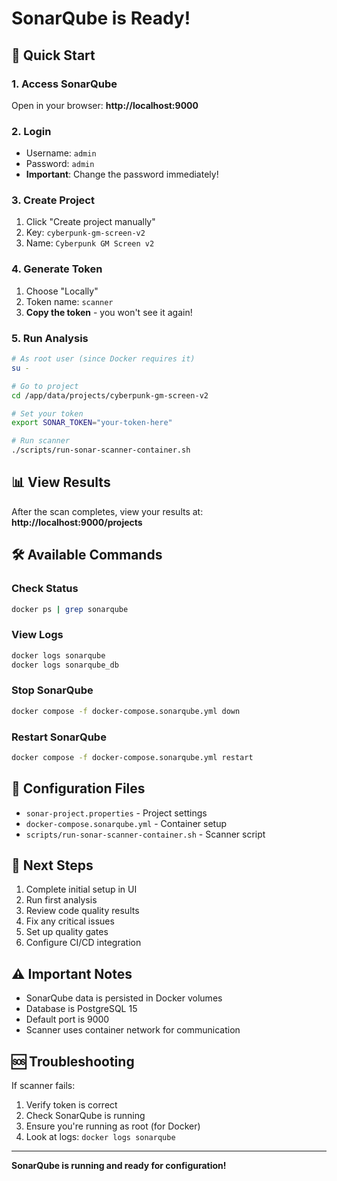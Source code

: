 # SonarQube is Ready!

## 🚀 Quick Start

### 1. Access SonarQube
Open in your browser: **http://localhost:9000**

### 2. Login
- Username: `admin`
- Password: `admin`
- **Important**: Change the password immediately!

### 3. Create Project
1. Click "Create project manually"
2. Key: `cyberpunk-gm-screen-v2`
3. Name: `Cyberpunk GM Screen v2`

### 4. Generate Token
1. Choose "Locally"
2. Token name: `scanner`
3. **Copy the token** - you won't see it again!

### 5. Run Analysis

```bash
# As root user (since Docker requires it)
su -

# Go to project
cd /app/data/projects/cyberpunk-gm-screen-v2

# Set your token
export SONAR_TOKEN="your-token-here"

# Run scanner
./scripts/run-sonar-scanner-container.sh
```

## 📊 View Results

After the scan completes, view your results at:
**http://localhost:9000/projects**

## 🛠️ Available Commands

### Check Status
```bash
docker ps | grep sonarqube
```

### View Logs
```bash
docker logs sonarqube
docker logs sonarqube_db
```

### Stop SonarQube
```bash
docker compose -f docker-compose.sonarqube.yml down
```

### Restart SonarQube
```bash
docker compose -f docker-compose.sonarqube.yml restart
```

## 🔧 Configuration Files

- `sonar-project.properties` - Project settings
- `docker-compose.sonarqube.yml` - Container setup
- `scripts/run-sonar-scanner-container.sh` - Scanner script

## 📝 Next Steps

1. Complete initial setup in UI
2. Run first analysis
3. Review code quality results
4. Fix any critical issues
5. Set up quality gates
6. Configure CI/CD integration

## ⚠️ Important Notes

- SonarQube data is persisted in Docker volumes
- Database is PostgreSQL 15
- Default port is 9000
- Scanner uses container network for communication

## 🆘 Troubleshooting

If scanner fails:
1. Verify token is correct
2. Check SonarQube is running
3. Ensure you're running as root (for Docker)
4. Look at logs: `docker logs sonarqube`

---
**SonarQube is running and ready for configuration!**
